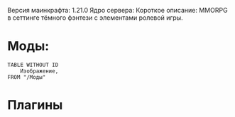 Версия маинкрафта: 1.21.0 
Ядро сервера: 
Короткое описание: MMORPG в сеттинге тёмного фэнтези с элементами ролевой игры. 
# Моды:

```dataview
TABLE WITHOUT ID 
	Изображение,
FROM "/Моды"
```

# Плагины